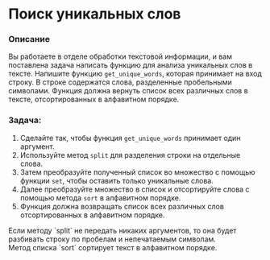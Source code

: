 # Поиск уникальных слов

### Описание
Вы работаете в отделе обработки текстовой информации, и вам поставлена задача написать функцию для анализа уникальных слов в тексте.
Напишите функцию `get_unique_words`, которая принимает на вход строку. В строке содержатся слова, разделенные пробельными символами.
Функция должна вернуть список всех различных слов в тексте, отсортированных в алфавитном порядке.

### Задача:

1. Сделайте так, чтобы функция `get_unique_words` принимает один аргумент. 
2. Используйте метод `split` для разделения строки на отдельные слова. 
3. Затем преобразуйте полученный список во множество с помощью функции `set`, чтобы оставить только уникальные слова.
4. Далее преобразуйте множество в список и отсортируйте слова с помощью метода `sort` в алфавитном порядке.
5. Функция должна возвращать список всех различных слов отсортированных в алфавитном порядке.  

<div class="hint">
  Если методу `split` не передать никаких аргументов, то она будет разбивать строку по пробелам и непечатаемым символам.
</div>

<div class="hint">
  Метод списка `sort` сортирует текст в алфавитном порядке.
</div>
